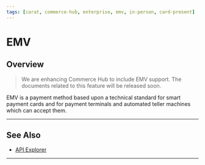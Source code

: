 ```yaml
---
tags: [carat, commerce-hub, enterprise, emv, in-person, card-present]
---
```


# EMV

## Overview

<!-- theme: danger -->
> We are enhancing Commerce Hub to include EMV support. The documents related to this feature will be released soon.


EMV is a payment method based upon a technical standard for smart payment cards and for payment terminals and automated teller machines which can accept them.

---

## See Also

- [API Explorer](../api/?type=post&path=/payments/v1/charges)

---